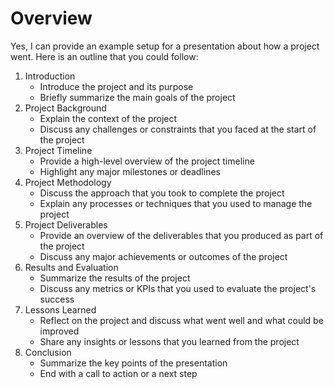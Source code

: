 # Overview

Yes, I can provide an example setup for a presentation about how a project went. Here is an outline that you could follow:

1. Introduction
    * Introduce the project and its purpose
    * Briefly summarize the main goals of the project
1. Project Background
    * Explain the context of the project
    * Discuss any challenges or constraints that you faced at the start of the project
1. Project Timeline
    * Provide a high-level overview of the project timeline
    * Highlight any major milestones or deadlines
1. Project Methodology
    * Discuss the approach that you took to complete the project
    * Explain any processes or techniques that you used to manage the project
1. Project Deliverables
    * Provide an overview of the deliverables that you produced as part of the project
    * Discuss any major achievements or outcomes of the project
1. Results and Evaluation
   * Summarize the results of the project
   * Discuss any metrics or KPIs that you used to evaluate the project's success
1. Lessons Learned
    * Reflect on the project and discuss what went well and what could be improved
   * Share any insights or lessons that you learned from the project
1. Conclusion
    * Summarize the key points of the presentation
   * End with a call to action or a next step